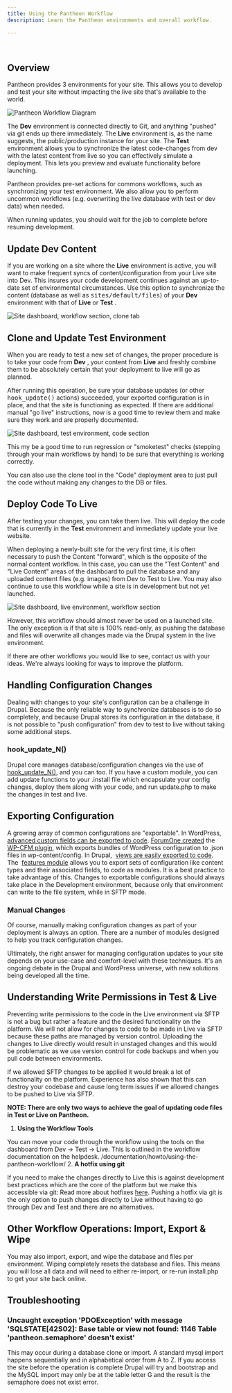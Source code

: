 ```yaml
---
title: Using the Pantheon Workflow
description: Learn the Pantheon environments and overall workflow.

---
```


 
## Overview

Pantheon provides 3 environments for your site. This allows you to develop and test your site without impacting the live site that's available to the world.

![Pantheon Workflow Diagram](https://pantheon-systems.desk.com/customer/portal/attachments/29437)

The **Dev** environment is connected directly to Git, and anything "pushed" via git ends up there immediately. The **Live** environment is, as the name suggests, the public/production instance for your site. The **Test** environment allows you to synchronize the latest code-changes from dev with the latest content from live so you can effectively simulate a deployment. This lets you preview and evaluate functionality before launching.

Pantheon provides pre-set actions for commons workflows, such as synchronizing your test environment. We also allow you to perform uncommon workflows (e.g. overwriting the live database with test or dev data) when needed.

When running updates, you should wait for the job to complete before resuming development.

## Update Dev Content

If you are working on a site where the **Live** environment is active, you will want to make frequent syncs of content/configuration from your Live site into Dev. This insures your code development continues against an up-to-date set of environmental circumstances. Use this option to synchronize the content (database as well as <tt>sites/default/files</tt>) of your **Dev** environment with that of **Live** or **Test** .

![Site dashboard, workflow section, clone tab](https://pantheon-systems.desk.com/customer/portal/attachments/259903)

## Clone and Update Test Environment

When you are ready to test a new set of changes, the proper procedure is to take your code from **Dev** , your content from **Live** and freshly combine them to be absolutely certain that your deployment to live will go as planned.

After running this operation, be sure your database updates (or other <tt>hook_update()</tt> actions) succeeded, your exported configuration is in place, and that the site is functioning as expected. If there are additional manual "go live" instructions, now is a good time to review them and make sure they work and are properly documented.

![Site dashboard, test environment, code section](https://pantheon-systems.desk.com/customer/portal/attachments/259918)

This my be a good time to run regression or "smoketest" checks (stepping through your main workflows by hand) to be sure that everything is working correctly.

You can also use the clone tool in the "Code" deployment area to just pull the code without making any changes to the DB or files.

## Deploy Code To Live

After testing your changes, you can take them live. This will deploy the code that is currently in the **Test** environment and immediately update your live website.

When deploying a newly-built site for the very first time, it is often necessary to push the Content "forward", which is the opposite of the normal content workflow. In this case, you can use the "Test Content" and "Live Content" areas of the dashboard to pull the database and any uploaded content files (e.g. images) from Dev to Test to Live. You may also continue to use this workflow while a site is in development but not yet launched.

![Site dashboard, live environment, workflow section](https://pantheon-systems.desk.com/customer/portal/attachments/259920)

However, this workflow should almost never be used on a launched site. The only exception is if that site is 100% read-only, as pushing the database and files will overwrite all changes made via the Drupal system in the live environment.

If there are other workflows you would like to see, contact us with your ideas. We're always looking for ways to improve the platform.

## Handling Configuration Changes

Dealing with changes to your site's configuration can be a challenge in Drupal. Because the only reliable way to synchronize databases is to do so completely, and because Drupal stores its configuration in the database, it is not possible to "push configuration" from dev to test to live without taking some additional steps.

### hook\_update\_N()

Drupal core manages database/configuration changes via the use of [hook\_update\_N()](http://api.drupal.org/api/drupal/modules%21system%21system.api.php/function/hook_update_N/7), and you can too. If you have a custom module, you can add update functions to your .install file which encapsulate your config changes, deploy them along with your code, and run update.php to make the changes in test and live.

## Exporting Configuration

A growing array of common configurations are "exportable". In WordPress, [advanced custom fields can be exported to code](http://stevegrunwell.com/blog/exploring-the-wordpress-advanced-custom-fields-export-feature/). [ForumOne created](http://forumone.com/insights/configuration-management-finally-comes-to-wordpress/) the  [WP-CFM plugin](https://github.com/forumone/wp-cfm), which exports bundles of WordPress configuration to .json files in wp-content/config. In Drupal,  [views are easily exported to code](http://www.chapterthree.com/blog/matt_cheney/howto_best_practices_embedding_views_code). The  [features module](http://drupal.org/project/features) allows you to export sets of configuration like content types and their associated fields, to code as modules. It is a best practice to take advantage of this. Changes to exportable configurations should always take place in the Development environment, because only that environment can write to the file system, while in SFTP mode.

### Manual Changes

Of course, manually making configuration changes as part of your deployment is always an option. There are a number of modules designed to help you track configuration changes.

Ultimately, the right answer for managing configuration updates to your site depends on your use-case and comfort-level with these techniques. It's an ongoing debate in the Drupal and WordPress universe, with new solutions being developed all the time.

## Understanding Write Permissions in Test & Live

Preventing write permissions to the code in the Live environment via SFTP is not a bug but rather a feature and the desired functionality on the platform. We will not allow for changes to code to be made in Live via SFTP because these paths are managed by version control. Uploading the changes to Live directly would result in unstaged changes and this would be problematic as we use version control for code backups and when you pull code between environments.

If we allowed SFTP changes to be applied it would break a lot of functionality on the platform. Experience has also shown that this can destroy your codebase and cause long term issues if we allowed changes to be pushed to Live via SFTP.

**NOTE: There are only two ways to achieve the goal of updating code files in Test or Live on Pantheon.**

1. **Using the Workflow Tools**  
You can move your code through the workflow using the tools on the dashboard from Dev → Test → Live. This is outlined in the workflow documentation on the helpdesk. /documentation/howto/using-the-pantheon-workflow/
2. **A hotfix using git**  
If you need to make the changes directly to Live this is against development best practices which are the core of the platform but we make this accessible via git: Read more about hotfixes [here](/documentation/advanced-topics/hot-fixes/). Pushing a hotfix via git is the only option to push changes directly to Live without having to go through Dev and Test and there are no alternatives.

## Other Workflow Operations: Import, Export & Wipe

You may also import, export, and wipe the database and files per environment. Wiping completely resets the database and files. This means you will lose all data and will need to either re-import, or re-run install.php to get your site back online.

## Troubleshooting

### **Uncaught exception 'PDOException' with message 'SQLSTATE[42S02]: Base table or view not found: 1146 Table 'pantheon.semaphore' doesn't exist'**

This may occur during a database clone or import. A standard mysql import happens sequentially and in alphabetical order from A to Z. If you access the site before the operation is complete Drupal will try and bootstrap and the MySQL import may only be at the table letter G and the result is the semaphore does not exist error.
